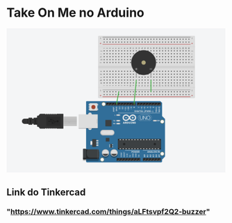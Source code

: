 # Take On Me no Arduino

<img src="image.png"></img>


## Link do Tinkercad
### "https://www.tinkercad.com/things/aLFtsvpf2Q2-buzzer"
